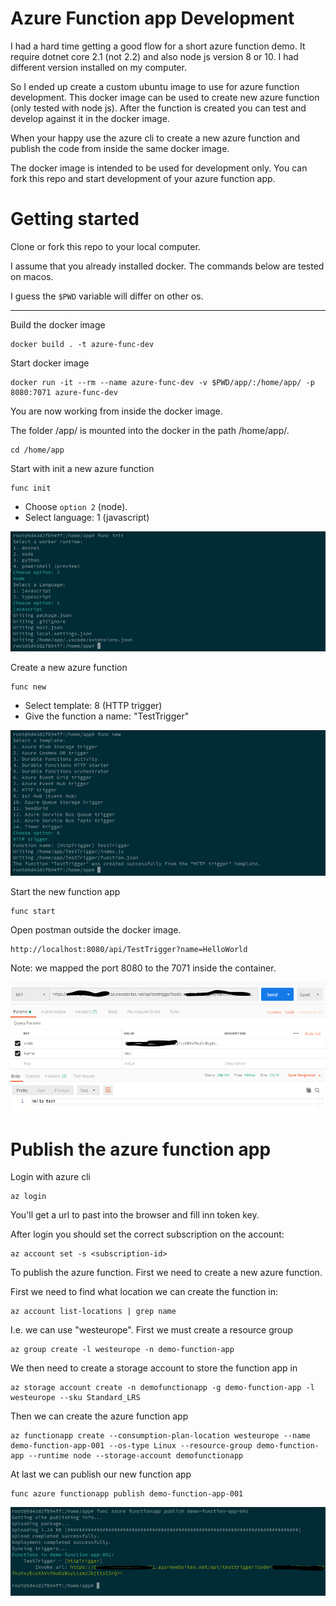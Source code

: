# Azure Function app Development
I had a hard time getting a good flow for a short azure function demo. It require dotnet core 2.1 (not 2.2) and also node js version 8 or 10. I had different version installed on my computer.


So I ended up create a custom ubuntu image to use for azure function development. This docker image can be used to create new azure function (only tested with node js). After the function is created you can test and develop against it in the docker image. 


When your happy use the azure cli to create a new azure function and publish the code from inside the same docker image. 


The docker image is intended to be used for development only. You can fork this repo and start development of your azure function app. 

# Getting started
Clone or fork this repo to your local computer. 

I assume that you already installed docker. The commands below are tested on macos. 

I guess the `$PWD` variable will differ on other os. 
___
Build the docker image
```
docker build . -t azure-func-dev
```
Start docker image
```
docker run -it --rm --name azure-func-dev -v $PWD/app/:/home/app/ -p 8080:7071 azure-func-dev
```
You are now working from inside the docker image. 

The folder /app/ is mounted into the docker in the path /home/app/.
```
cd /home/app
```
Start with init a new azure function
```
func init
```
* Choose `option 2` (node). 
* Select language: 1 (javascript)


![alt text](https://raw.githubusercontent.com/tomsolem/azure-function-dev/master/img/func-init.png "func init")


Create a new azure function
```
func new 
```

* Select template: 8 (HTTP trigger)
* Give the function a name: "TestTrigger"


![alt text](https://raw.githubusercontent.com/tomsolem/azure-function-dev/master/img/func-new.png "func new")

Start the new function app
```
func start
```
Open postman outside the docker image. 
```
http://localhost:8080/api/TestTrigger?name=HelloWorld
```
Note: we mapped the port 8080 to the 7071 inside the container. 


![alt text](https://raw.githubusercontent.com/tomsolem/azure-function-dev/master/img/postman.png "postman")

# Publish the azure function app
Login with azure cli
```
az login
```
You'll get a url to past into the browser and fill inn token key.


After login you should set the correct subscription on the account:
```
az account set -s <subscription-id>
```
To publish the azure function. 
First we need to create a new azure function. 

First we need to find what location we can create the function in:
```
az account list-locations | grep name
```
I.e. we can use "westeurope".
First we must create a resource group
```
az group create -l westeurope -n demo-function-app
```
We then need to create a storage account to store the function app in
```
az storage account create -n demofunctionapp -g demo-function-app -l westeurope --sku Standard_LRS
```
Then we can create the azure function app
```
az functionapp create --consumption-plan-location westeurope --name demo-function-app-001 --os-type Linux --resource-group demo-function-app --runtime node --storage-account demofunctionapp
```
At last we can publish our new function app
```
func azure functionapp publish demo-function-app-001
```


![alt text](https://raw.githubusercontent.com/tomsolem/azure-function-dev/master/img/publish.png "func publish")


